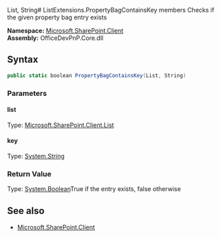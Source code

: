 List, String# ListExtensions.PropertyBagContainsKey members
Checks if the given property bag entry exists  

**Namespace:** [Microsoft.SharePoint.Client](Microsoft.SharePoint.Client.md)  
**Assembly:** OfficeDevPnP.Core.dll  
## Syntax
```C#
public static boolean PropertyBagContainsKey(List, String)
```
### Parameters
#### list
Type: [Microsoft.SharePoint.Client.List](Microsoft.SharePoint.Client.List.md) 
#### 
#### key
Type: [System.String](System.String.md) 
#### 
### Return Value
Type: [System.Boolean](System.Boolean.md)True if the entry exists, false otherwise
## See also
- [Microsoft.SharePoint.Client](Microsoft.SharePoint.Client.md)
